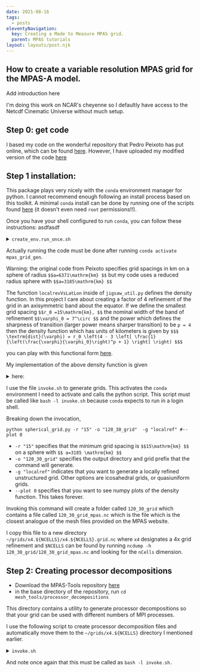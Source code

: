 ```yaml
---
date: 2021-08-16
tags:
  - posts
eleventyNavigation:
  key: Creating a Made to Measure MPAS grid.
  parent: MPAS tutorials
layout: layouts/post.njk
---
```


## How to create a variable resolution MPAS grid for the MPAS-A model.

<span class="todo"> Add introduction here</span>

I'm doing this work on NCAR's cheyenne so I defaultly have access to the Netcdf Cinematic Universe without much setup.

## Step 0: get code

I based my code on the wonderful repository that Pedro Peixoto has put online, which can be found [here](https://github.com/pedrospeixoto/MPAS-PXT).
However, I have uploaded my modified version of the code [here](https://github.com/OkayHughes/MPAS_grid_gen)


## Step 1 installation:

This package plays very nicely with the `conda` environment manager for python. I cannot recommend enough following
an install process based on this toolkit. A minimal `conda` install can be done by running one of the scripts
found [here](https://docs.conda.io/en/latest/miniconda.html) (it doesn't even need `root` permissions!!).

Once you have your shell configured to run `conda`, you can follow these instructions:
asdfasdf
<details>
  <summary><code>create_env.run_once.sh</code></summary>
  
```
conda create --name mpas_grid_gen python=3.8 
# I typically specify a python version which differs
# from the system version so that e.g. python and python3 both
# point to the conda version of python.
conda activate mpas_grid_gen
conda install --file dev-spec.txt
conda install mpas_tools
```
  
</details>


Actually running the code must be done after running `conda activate mpas_grid_gen`.


<span class="todo">Warning: the original code from Peixoto specifies grid spacings in km on a sphere
of radius `$$a=6371\mathrm{km} $$` but my code uses a reduced radius sphere with `$$a=3185\mathrm{km} $$`</span>


The function `localrevVsLatLon` inside of `jigsaw_util.py` defines the density function. In this project I 
care about creating a factor of 4 refinement of the grid in an axisymmetric band about the equator. 
If we define  the smallest grid spacing `$$r_0 =15\mathrm{km}, $$` the nominal width of the band of refinement `$$\varphi_0 = 7^\circ $$`
and the power which defines the sharpness of transition (larger power means sharper transition) to be `p = 4` then 
the density function which has units of kilometers is given by
`$$$ \textrm{dist}(\varphi) = r_0 \left(4 - 3 \left[ \frac{1}{\left(\frac{\varphi}{\varphi_0}\right)^p + 1} \right] \right) $$$`

you can play with this functional form [here](https://www.desmos.com/calculator/xx4sypedm4).

My implementation of the above density function is given 

<details>
<summary>here:</summary>
  
```
def localrefVsLatLon(r, earth_radius=6371e3/2, p=False):
  """
  Create cell width array for this mesh on a locally refined latitude-longitude grid.
  Input
  ---------
  r : float
      minimun desired cell width resolution in km
  Returns
  -------
  cellWidth : ndarray
      m x n array of cell width in km
  lon : ndarray
      longitude in degrees (length n and between -180 and 180)
  lat : ndarray
      longitude in degrees (length m and between -90 and 90)
  """
  dlat = 0.125 #Make the lat-lon grid ~ 10x finer than resolution at equator, where 1deg ~ 100km
  dlon = dlat
  constantCellWidth = r  #in km

  nlat = int(180./dlat) + 1
  nlon = int(360./dlon) + 1

  lat = np.linspace(-90., 90., nlat)
  lon = np.linspace(-180., 180., nlon)

  lons, lats = np.meshgrid(lon, lat)

  if p:
      h = plt.contourf(lons, lats, dists)
      plt.axis('scaled')
      plt.colorbar()
      plt.show()

  #Parameters
  #------------------------------

  # Radius (in degrees) of high resolution area
  maxdist = 7
  #ratio of largest grid spacing to smallest grid spacing
  reduction_factor = 4.0
  # defines sharpness of transition. You can play with how this looks here:
  # https://www.desmos.com/calculator/xx4sypedm4
  power = 4



  # initialize with resolution = r (min resolution)
  factor = 1.0/(np.power(1/maxdist * lats, power) + 1)
  resolution = r * (reduction_factor - (reduction_factor-1) * factor)





  if p:
      h = plt.contourf(lons, lats, resolution, cmap="viridis", levels=100)
      plt.axis('scaled')
      plt.colorbar()
      plt.show()

  print(np.min(resolution), np.max(resolution))

  cellWidth = resolution #constantCellWidth * np.ones((lat.size, lon.size))

  return cellWidth, lon, lat
  
```
</details>


I use the file `invoke.sh` to generate grids. This activates the `conda` environment I need to activate and calls
the python script. <span class="todo">This script must be called like `bash -l invoke.sh` because `conda` expects to run in 
a login shell.</span>

Breaking down the invocation,

```
python spherical_grid.py -r "15" -o "120_30_grid"  -g "localref" #--plot 0
```

* `-r "15"` specifies that the minimum grid spacing is `$$15\mathrm{km} $$` on a sphere with `$$ a=3185 \mathrm{km} $$`
* `-o "120_30_grid"` specifies the output directory and grid prefix that the command will generate.
* `-g "localref"` indicates that you want to generate a locally refined unstructured grid. Other options
are icosahedral grids, or quasiuniform grids.
* `--plot 0` specifies that you want to see numpy plots of the density function. This takes forever.




Invoking this command will create a folder called `120_30_grid` which contains a file called `120_30_grid_mpas.nc` which is the file which is the closest analogue of the mesh files provided on the MPAS
website.

I copy this file to a new directory `~/grids/x4.${NCELLS}/x4.${NCELLS}.grid.nc` where `x4` designates
a 4x grid refinement and `$NCELLS` can be found by running `ncdump -h 120_30_grid/120_30_grid_mpas.nc` and looking
for the `nCells` dimension.

## Step 2: Creating processor decompositions 
* Download the MPAS-Tools repository [here](https://github.com/MPAS-Dev/MPAS-Tools)
* in the base directory of the repository, run `cd mesh_tools/processor_decompositions`

This directory contains a utility to generate processor decompositions so that 
your grid can be used with different numbers of MPI processes.

I use the following script to create processor decomposition files and automatically move them to the `~/grids/x4.${NCELLS}`
directory I mentioned earlier. 



<details>
<summary><code>invoke.sh</code></summary>

```
conda activate project_2
readonly NCELLS="92067"
readonly GRID_PREFIX="x4.${NCELLS}"
readonly GRID_DIR="/glade/u/home/owhughes/grids/x4.92067"
readonly FILE="${GRID_DIR}/${GRID_PREFIX}.grid.nc"
readonly METIS_PATH="${PATH_TO_METIS}"
readonly NPROC="288"
readonly NBLOCK="288"
python make_partition_files.py --file ${FILE} --metis ${METIS_PATH} --procs ${NPROC} --blocks ${NBLOCK}


mv "graph.info.part.${NPROC}" "${GRID_DIR}/${GRID_PREFIX}.graph.info.part.${NPROC}"
mv "block.graph.info.part.${NPROC}" "${GRID_DIR}/${GRID_PREFIX}.block.graph.info.part.${NPROC}"

```
  
</details>

And note once again that this must be called as `bash -l invoke.sh.`







